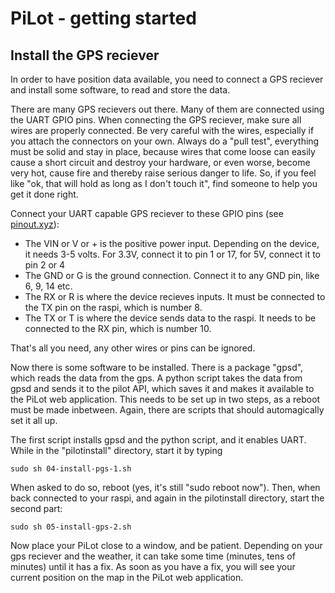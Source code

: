 # PiLot - getting started
## Install the GPS reciever

In order to have position data available, you need to connect a GPS reciever and install some software, to read and store the data.

There are many GPS recievers out there. Many of them are connected using the UART GPIO pins. When connecting the GPS reciever, make sure all wires are properly connected. Be very careful with the wires, especially if you attach the connectors on your own. Always do a "pull test", everything must be solid and stay in place, because wires that come loose can easily cause a short circuit and destroy your hardware, or even worse, become very hot, cause fire and thereby raise serious danger to life. So, if you feel like "ok, that will hold as long as I don't touch it", find someone to help you get it done right.

Connect your UART capable GPS reciever to these GPIO pins (see [pinout.xyz](https://pinout.xyz)):
- The VIN or V or + is the positive power input. Depending on the device, it needs 3-5 volts. For 3.3V, connect it to pin 1 or 17, for 5V, connect it to pin 2 or 4
- The GND or G is the ground connection. Connect it to any GND pin, like 6, 9, 14 etc.
- The RX or R is where the device recieves inputs. It must be connected to the TX pin on the raspi, which is number 8.
- The TX or T is where the device sends data to the raspi. It needs to be connected to the RX pin, which is number 10.

That's all you need, any other wires or pins can be ignored.

Now there is some software to be installed. There is a package "gpsd", which reads the data from the gps. A python script takes the data from gpsd and sends it to the pilot API, which saves it and makes it available to the PiLot web application. This needs to be set up in two steps, as a reboot must be made inbetween. Again, there are scripts that should automagically set it all up.

The first script installs gpsd and the python script, and it enables UART. While in the "pilotinstall" directory, start it by typing
```
sudo sh 04-install-pgs-1.sh
```
When asked to do so, reboot (yes, it's still "sudo reboot now"). Then, when back connected to your raspi, and again in the pilotinstall directory, start the second part:
```
sudo sh 05-install-gps-2.sh
```
Now place your PiLot close to a window, and be patient. Depending on your gps reciever and the weather, it can take some time (minutes, tens of minutes) until it has a fix. As soon as you have a fix, you will see your current position on the map in the PiLot web application.
